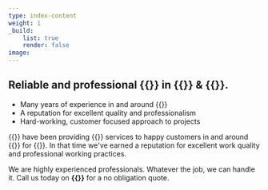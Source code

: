 ```yaml
---
type: index-content
weight: 1
_build:
    list: true
    render: false
image: 
---
```


## Reliable and professional **{{<industry>}}** in {{<towncity>}} &amp; {{<county>}}.

* Many years of experience in and around {{<towncity>}}
* A reputation for excellent quality and professionalism
* Hard-working, customer focused approach to projects

{{<company>}} have been providing {{<industry>}} services to happy customers in and around {{<towncity>}} for {{<years>}}. In that time we've earned a reputation for excellent work quality and professional working practices.

We are highly experienced professionals. Whatever the job, we can handle it. Call us today on **{{<phone>}}** for a no obligation quote.



